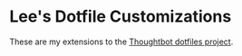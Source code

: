 # Lee's Dotfile Customizations

These are my extensions to the [Thoughtbot dotfiles project](https://github.com/lee-dohm/dotfiles.git).
